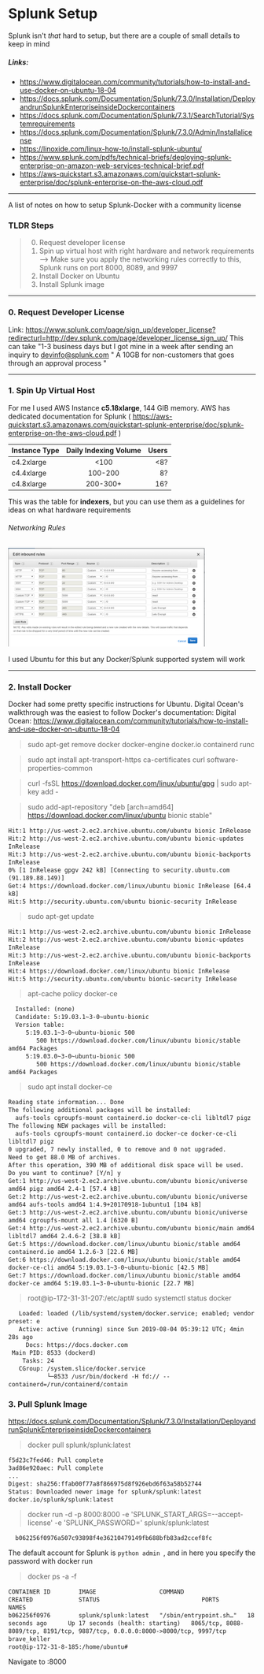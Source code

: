 # Splunk Setup

Splunk isn't *that* hard to setup, but there are a couple of small details to keep in mind

##### Links:
- https://www.digitalocean.com/community/tutorials/how-to-install-and-use-docker-on-ubuntu-18-04
- https://docs.splunk.com/Documentation/Splunk/7.3.0/Installation/DeployandrunSplunkEnterpriseinsideDockercontainers
- https://docs.splunk.com/Documentation/Splunk/7.3.1/SearchTutorial/Systemrequirements
- https://docs.splunk.com/Documentation/Splunk/7.3.0/Admin/Installalicense
- https://linoxide.com/linux-how-to/install-splunk-ubuntu/
- https://www.splunk.com/pdfs/technical-briefs/deploying-splunk-enterprise-on-amazon-web-services-technical-brief.pdf
- https://aws-quickstart.s3.amazonaws.com/quickstart-splunk-enterprise/doc/splunk-enterprise-on-the-aws-cloud.pdf
--- 

A list of notes on how to setup Splunk-Docker with a community license

### TLDR Steps
> 0. Request developer license
> 1. Spin up virtual host with right hardware and network requirements
> --> Make sure you apply the networking rules correctly to this, Splunk runs on port 8000, 8089, and 9997
> 2. Install Docker on Ubuntu
> 3. Install Splunk image
--- 

### 0. Request Developer License
Link: https://www.splunk.com/page/sign_up/developer_license?redirecturl=http://dev.splunk.com/page/developer_license_sign_up/
This can take "1-3 business days but I got mine in a week after sending an inquiry to devinfo@splunk.com
" A 10GB for non-customers that goes through an approval process "

--- 


### 1. Spin Up Virtual Host 
For me I used AWS Instance **c5.18xlarge**, 144 GIB memory. AWS has dedicated documentation for Splunk ( https://aws-quickstart.s3.amazonaws.com/quickstart-splunk-enterprise/doc/splunk-enterprise-on-the-aws-cloud.pdf )

| Instance Type       | Daily Indexing Volume       | Users  |
| ------------- |:-------------:| -----:|
| c4.2xlarge   | <100 | <8? |
| c4.4xlarge    | 100-200    |   8? |
| c4.8xlarge | 200-300+     |    16? |

This was the table for **indexers**, but you can use them as a guidelines for ideas on what hardware requirements
###### Networking Rules
<img src="image.png" width="400">

I used Ubuntu for this but any Docker/Splunk supported system will work

--- 

### 2. Install Docker 
Docker had some pretty specific instructions for Ubuntu. Digital Ocean's walkthrough was the easiest to follow
Docker's documentation: 
Digital Ocean: https://www.digitalocean.com/community/tutorials/how-to-install-and-use-docker-on-ubuntu-18-04

> sudo apt-get remove docker docker-engine docker.io containerd runc

> sudo apt install apt-transport-https ca-certificates curl software-properties-common

> curl -fsSL https://download.docker.com/linux/ubuntu/gpg | sudo apt-key add -

> sudo add-apt-repository "deb [arch=amd64] https://download.docker.com/linux/ubuntu bionic stable"
```
Hit:1 http://us-west-2.ec2.archive.ubuntu.com/ubuntu bionic InRelease
Hit:2 http://us-west-2.ec2.archive.ubuntu.com/ubuntu bionic-updates InRelease
Hit:3 http://us-west-2.ec2.archive.ubuntu.com/ubuntu bionic-backports InRelease
0% [1 InRelease gpgv 242 kB] [Connecting to security.ubuntu.com (91.189.88.149)]
Get:4 https://download.docker.com/linux/ubuntu bionic InRelease [64.4 kB]
Hit:5 http://security.ubuntu.com/ubuntu bionic-security InRelease
```
> sudo apt-get update
```
Hit:1 http://us-west-2.ec2.archive.ubuntu.com/ubuntu bionic InRelease
Hit:2 http://us-west-2.ec2.archive.ubuntu.com/ubuntu bionic-updates InRelease
Hit:3 http://us-west-2.ec2.archive.ubuntu.com/ubuntu bionic-backports InRelease
Hit:4 https://download.docker.com/linux/ubuntu bionic InRelease
Hit:5 http://security.ubuntu.com/ubuntu bionic-security InRelease
```
> apt-cache policy docker-ce
```docker-ce:
  Installed: (none)
  Candidate: 5:19.03.1~3-0~ubuntu-bionic
  Version table:
     5:19.03.1~3-0~ubuntu-bionic 500
        500 https://download.docker.com/linux/ubuntu bionic/stable amd64 Packages
     5:19.03.0~3-0~ubuntu-bionic 500
        500 https://download.docker.com/linux/ubuntu bionic/stable amd64 Packages
```
> sudo apt install docker-ce       
```
Reading state information... Done
The following additional packages will be installed:
  aufs-tools cgroupfs-mount containerd.io docker-ce-cli libltdl7 pigz
The following NEW packages will be installed:
  aufs-tools cgroupfs-mount containerd.io docker-ce docker-ce-cli libltdl7 pigz
0 upgraded, 7 newly installed, 0 to remove and 0 not upgraded.
Need to get 88.0 MB of archives.
After this operation, 390 MB of additional disk space will be used.
Do you want to continue? [Y/n] y
Get:1 http://us-west-2.ec2.archive.ubuntu.com/ubuntu bionic/universe amd64 pigz amd64 2.4-1 [57.4 kB]
Get:2 http://us-west-2.ec2.archive.ubuntu.com/ubuntu bionic/universe amd64 aufs-tools amd64 1:4.9+20170918-1ubuntu1 [104 kB]
Get:3 http://us-west-2.ec2.archive.ubuntu.com/ubuntu bionic/universe amd64 cgroupfs-mount all 1.4 [6320 B]
Get:4 http://us-west-2.ec2.archive.ubuntu.com/ubuntu bionic/main amd64 libltdl7 amd64 2.4.6-2 [38.8 kB]
Get:5 https://download.docker.com/linux/ubuntu bionic/stable amd64 containerd.io amd64 1.2.6-3 [22.6 MB]
Get:6 https://download.docker.com/linux/ubuntu bionic/stable amd64 docker-ce-cli amd64 5:19.03.1~3-0~ubuntu-bionic [42.5 MB]
Get:7 https://download.docker.com/linux/ubuntu bionic/stable amd64 docker-ce amd64 5:19.03.1~3-0~ubuntu-bionic [22.7 MB]
```
> root@ip-172-31-31-207:/etc/apt# sudo systemctl status docker
```docker.service - Docker Application Container Engine
   Loaded: loaded (/lib/systemd/system/docker.service; enabled; vendor preset: e
   Active: active (running) since Sun 2019-08-04 05:39:12 UTC; 4min 28s ago
     Docs: https://docs.docker.com
 Main PID: 8533 (dockerd)
    Tasks: 24
   CGroup: /system.slice/docker.service
           └─8533 /usr/bin/dockerd -H fd:// --containerd=/run/containerd/contain
 ```
         
 ### 3. Pull Splunk Image
 https://docs.splunk.com/Documentation/Splunk/7.3.0/Installation/DeployandrunSplunkEnterpriseinsideDockercontainers
> docker pull splunk/splunk:latest
```latest: Pulling from splunk/splunk
f5d23c7fed46: Pull complete
3ad86e920aec: Pull complete
... 
Digest: sha256:ffab00f77a8f866975d8f926ebd6f63a58b52744
Status: Downloaded newer image for splunk/splunk:latest
docker.io/splunk/splunk:latest
```
> docker run -d -p 8000:8000 -e 'SPLUNK_START_ARGS=--accept-license' -e 'SPLUNK_PASSWORD=<password>' splunk/splunk:latest
``` Container ID: 
  b062256f0976a507c93898f4e36210479149fb688bfb83ad2ccef8fc 
```
  The default account for Splunk is ```python admin ```, and in here you specify the password with docker run 
 
> docker ps -a -f <Container ID>
```
CONTAINER ID        IMAGE                  COMMAND                  CREATED             STATUS                             PORTS                                                                           NAMES
b062256f0976        splunk/splunk:latest   "/sbin/entrypoint.sh…"   18 seconds ago      Up 17 seconds (health: starting)   8065/tcp, 8088-8089/tcp, 8191/tcp, 9887/tcp, 0.0.0.0:8000->8000/tcp, 9997/tcp   brave_keller
root@ip-172-31-8-185:/home/ubuntu#
  ```

 
Navigate to <ec2 instance ip or dns>:8000

